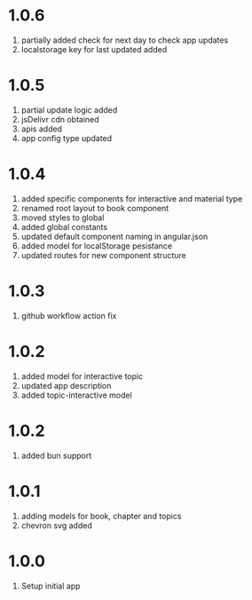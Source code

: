 # 1.0.6

1. partially added check for next day to check app updates
2. localstorage key for last updated added

# 1.0.5

1. partial update logic added
2. jsDelivr cdn obtained
3. apis added
4. app config type updated

# 1.0.4

1. added specific components for interactive and material type
2. renamed root layout to book component
3. moved styles to global
4. added global constants
5. updated default component naming in angular.json
6. added model for localStorage pesistance
7. updated routes for new component structure

# 1.0.3

1. github workflow action fix

# 1.0.2

1. added model for interactive topic
2. updated app description
3. added topic-interactive model

# 1.0.2

1. added bun support

# 1.0.1

1. adding models for book, chapter and topics
2. chevron svg added

# 1.0.0

1. Setup initial app